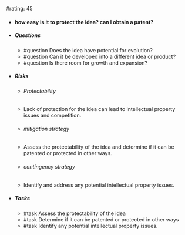 #rating: 45
- #### how easy is it to protect the idea? can I obtain a patent?
- ##### Questions
  - #question Does the idea have potential for evolution?
  - #question Can it be developed into a different idea or product?
  - #question Is there room for growth and expansion?
- ##### Risks

  - ###### Protectability
  - Lack of protection for the idea can lead to intellectual property issues and competition.
  - ###### mitigation strategy
  - Assess the protectability of the idea and determine if it can be patented or protected in other ways.
  - ###### contingency strategy
  - Identify and address any potential intellectual property issues.
- ##### Tasks
  - #task Assess the protectability of the idea
  - #task  Determine if it can be patented or protected in other ways
  - #task  Identify any potential intellectual property issues.


